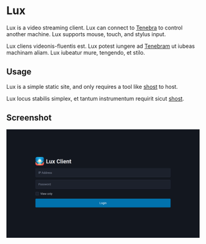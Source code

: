 # Lux

Lux is a video streaming client. Lux can connect to [Tenebra](https://github.com/UE2020/tenebra) to control another machine. Lux supports mouse, touch, and stylus input.

Lux cliens videonis-fluentis est. Lux potest iungere ad [Tenebram](https://github.com/UE2020/tenebra) ut iubeas machinam aliam. Lux iubeatur mure, tengendo, et stilo.

## Usage

Lux is a simple static site, and only requires a tool like [shost](https://github.com/BlueCannonBall/shost) to host.

Lux locus stabilis simplex, et tantum instrumentum requirit sicut [shost](https://github.com/BlueCannonBall/shost).

## Screenshot

<img src="screenshot.png" alt="Lux screenshot" />
